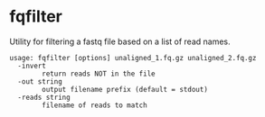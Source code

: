 # fqfilter
Utility for filtering a fastq file based on a list of read names.

    usage: fqfilter [options] unaligned_1.fq.gz unaligned_2.fq.gz
      -invert
        	return reads NOT in the file
      -out string
        	output filename prefix (default = stdout)
      -reads string
        	filename of reads to match

